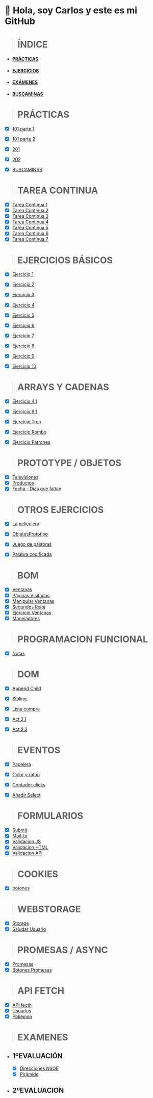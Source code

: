 #  👋 Hola, soy Carlos y este es mi GitHub 
> # ÍNDICE
- #### [PRÁCTICAS](https://github.com/MallenDAW/DWECMallen/tree/main/00_PRACTICAS)
- #### [EJERCICIOS](https://github.com/MallenDAW/DWECMallen/tree/main/00_EJERCICIOS)
- #### [EXÁMENES](https://github.com/MallenDAW/DWECMallen/tree/main/00_EXAMEN_1EVA)
- #### [BUSCAMINAS](https://github.com/MallenDAW/DWECMallen/blob/main/00_PRACTICAS/300CMS/iniciarBuscaminas.js)




> # PRÁCTICAS

  - [X] [101 parte 1](https://github.com/MallenDAW/DWECMallen/blob/main/00_PRACTICAS/101CMS/101CMS_1.html)
  - [X] [101 parte 2](https://github.com/MallenDAW/DWECMallen/blob/main/00_PRACTICAS/101CMS/101CMS_2.html)
  - [x] [201](https://github.com/MallenDAW/DWECMallen/blob/main/00_PRACTICAS/201CMS/201CMS.html)
  - [x] [202](https://github.com/MallenDAW/DWECMallen/blob/main/00_PRACTICAS/202CMS/202CMS.js)
  - [x] [BUSCAMINAS](https://github.com/MallenDAW/DWECMallen/blob/main/00_PRACTICAS/300CMS/iniciarBuscaminas.js)


> # TAREA CONTINUA
 
  - [x] [Tarea Continua 1](https://github.com/MallenDAW/DWECMallen/blob/TareaContinua1/01_UT1/02_Variables/EjerciciosBranch/01_Lista.html)
  - [x] [Tarea Continua 2](https://github.com/MallenDAW/DWECMallen/blob/TareaContinua2/01_UT1/02_Variables/EjerciciosBranch/01_Lista.html)
  - [x] [Tarea Continua 3](https://github.com/MallenDAW/DWECMallen/blob/TareaContinua3/01_UT1/02_Variables/EjerciciosBranch/01_Lista.html)
  - [x] [Tarea Continua 4](https://github.com/MallenDAW/DWECMallen/blob/TareaContinua4/01_UT1/02_Variables/EjerciciosBranch/01_Lista.html)
  - [x] [Tarea Continua 5](https://github.com/MallenDAW/DWECMallen/blob/TareaContinua5/01_UT1/02_Variables/EjerciciosBranch/01_Lista.html)
  - [x] [Tarea Continua 6](https://github.com/MallenDAW/DWECMallen/blob/TareaContinua6/01_UT1/02_Variables/EjerciciosBranch/01_Lista.html)
  - [x] [Tarea Continua 7](https://github.com/MallenDAW/DWECMallen/blob/TareaContinua7/01_UT1/02_Variables/EjerciciosBranch/01_Lista.html)

> # EJERCICIOS BÁSICOS

  - [x] [Ejercicio 1](https://github.com/MallenDAW/DWECMallen/blob/main/00_EJERCICIOS/01_Basicos/01_Ejer1.html)
  - [x] [Ejercicio 2](https://github.com/MallenDAW/DWECMallen/blob/main/00_EJERCICIOS/01_Basicos/02_Ejer2.html)
  - [x] [Ejercicio 3](https://github.com/MallenDAW/DWECMallen/blob/main/00_EJERCICIOS/01_Basicos/03_Ejer3.html)
  - [x] [Ejercicio 4](https://github.com/MallenDAW/DWECMallen/blob/main/00_EJERCICIOS/01_Basicos/04_ejer4.html)
  - [x] [Ejercicio 5](https://github.com/MallenDAW/DWECMallen/blob/main/00_EJERCICIOS/01_Basicos/05_Ejer5.html)
  - [x] [Ejercicio 6](https://github.com/MallenDAW/DWECMallen/blob/main/00_EJERCICIOS/01_Basicos/06_Ejer6.html)
  - [x] [Ejercicio 7](https://github.com/MallenDAW/DWECMallen/blob/main/00_EJERCICIOS/01_Basicos/07_Ejer7.html)
  - [x] [Ejercicio 8](https://github.com/MallenDAW/DWECMallen/blob/main/00_EJERCICIOS/01_Basicos/08_Ejer8.html)
  - [x] [Ejercicio 9](https://github.com/MallenDAW/DWECMallen/blob/main/00_EJERCICIOS/01_Basicos/09_Ejer9.html)
  - [x] [Ejercicio 10](https://github.com/MallenDAW/DWECMallen/blob/main/00_EJERCICIOS/01_Basicos/10_Ejer10.html)


> # ARRAYS Y CADENAS

  - [x] [Ejercicio 4.1](https://github.com/MallenDAW/DWECMallen/blob/main/00_EJERCICIOS/02_Arrays_Cadenas/00_Ejercicio4.1.html)
  - [x] [Ejercicio 9.1](https://github.com/MallenDAW/DWECMallen/blob/main/00_EJERCICIOS/02_Arrays_Cadenas/01_Ejercicio9.1.html)
  - [x] [Ejercicio Tren](https://github.com/MallenDAW/DWECMallen/blob/main/00_EJERCICIOS/02_Arrays_Cadenas/02_EjercicioTren.html)
  - [x] [Ejercicio Rombo](https://github.com/MallenDAW/DWECMallen/blob/main/00_EJERCICIOS/02_Arrays_Cadenas/03_EjerRombo.html)
  - [x] [Ejercicio Patrones](https://github.com/MallenDAW/DWECMallen/blob/main/00_EJERCICIOS/02_Arrays_Cadenas/04_EjercicioPatrones.html)



> # PROTOTYPE / OBJETOS

  - [X] [Televisiones](https://github.com/MallenDAW/DWECMallen/blob/main/00_EJERCICIOS/05_ObjetosPrototipo/01_ejer1.html)
  - [X] [Productos](https://github.com/MallenDAW/DWECMallen/blob/main/00_EJERCICIOS/05_ObjetosPrototipo/02_ejer2.html)
  - [X] [Fecha - Dias que faltan](https://github.com/MallenDAW/DWECMallen/blob/main/00_EJERCICIOS/04_Fechas/01_ejer1.html)

> # OTROS EJERCICIOS

  - [x] [La peliculera](https://github.com/MallenDAW/DWECMallen/blob/main/01_UT1/04_Estructuras_Control/Ejercicios/01_Ejer1_LaPeliculera.html)
  - [x] [ObjetosPrototipo](https://github.com/MallenDAW/DWECMallen/tree/main/00_EJERCICIOS/05_ObjetosPrototipo)
  - [x] [Juego de palabras](https://github.com/MallenDAW/DWECMallen/blob/main/00_EJERCICIOS/08_juegoPalabras/index.html)
  - [X] [Palabra codificada](https://github.com/MallenDAW/DWECMallen/blob/main/00_EJERCICIOS/06_SimulacroEXAMEN/index.html)


> # BOM

 - [X] [Ventanas](https://github.com/MallenDAW/DWECMallen/blob/main/03_UT3/01_BOM/02_tiempo.html)
 - [X] [Páginas Visitadas](https://github.com/MallenDAW/DWECMallen/blob/main/03_UT3/01_BOM/03_screen_histy_locat.html)
 - [X] [Manipular Ventanas](https://github.com/MallenDAW/DWECMallen/blob/main/03_UT3/01_BOM/Ejercicios/01_manipularWindow.html)
 - [X] [Segundos Reloj](https://github.com/MallenDAW/DWECMallen/blob/main/03_UT3/01_BOM/Ejercicios/02_segundosReloj.html)
 - [X] [Ejercicio Ventanas](https://github.com/MallenDAW/DWECMallen/blob/main/03_UT3/01_BOM/Ejercicios/03_ejer3.html)
 - [X] [Manejadores](https://github.com/MallenDAW/DWECMallen/blob/main/03_UT3/01_BOM/Ejercicios/04_ejer4.html)

> # PROGRAMACION FUNCIONAL

  - [x] [Notas](https://github.com/MallenDAW/DWECMallen/blob/main/03_UT3/02_Prog_Funcional/01_ejemp1.html)

> # DOM 

  
  - [x] [Append Child](https://github.com/MallenDAW/DWECMallen/blob/main/03_UT3/03_Manipular_DOM_child/ejer_appendChild/index.html)
  - [x] [Sibling](https://github.com/MallenDAW/DWECMallen/blob/main/03_UT3/03_Manipular_DOM_child/ejer_sibiling/01_first_lastChild.html)
  - [x] [Lista compra](https://github.com/MallenDAW/DWECMallen/blob/main/00_EJERCICIOS/09_EjerciciosDOM/02_Lista_compra.html)
  - [x] [Act 2.1](https://github.com/MallenDAW/DWECMallen/blob/main/00_EJERCICIOS/09_EjerciciosDOM/03_Act2.1.html)
  - [x] [Act 2.2](https://github.com/MallenDAW/DWECMallen/blob/main/00_EJERCICIOS/09_EjerciciosDOM/04_Act2.2.html)
 
 
> # EVENTOS

 - [X] [Papelera](https://github.com/MallenDAW/DWECMallen/blob/main/00_EJERCICIOS/07_Eventos/Papelera/papelera.js)
 - [X] [Color y raton](https://github.com/MallenDAW/DWECMallen/blob/main/00_EJERCICIOS/07_Eventos/01_color_raton.html)
 - [x] [Contador clicks](https://github.com/MallenDAW/DWECMallen/blob/main/00_EJERCICIOS/07_Eventos/02_contador_click.html)
 - [X] [Añadir Select](https://github.com/MallenDAW/DWECMallen/blob/main/00_EJERCICIOS/09_EjerciciosDOM/05_ejer_select.html)  


> # FORMULARIOS

  - [X] [Submit](https://github.com/MallenDAW/DWECMallen/blob/main/03_UT3/04_formularios/02_submit.html)
  - [x] [Mail-to](https://github.com/MallenDAW/DWECMallen/blob/main/03_UT3/04_formularios/03_submit_reset.html)
  - [x] [Validacion JS](https://github.com/MallenDAW/DWECMallen/blob/main/03_UT3/04_formularios/04_validacionCodigo.html)
  - [x] [Validacion HTML](https://github.com/MallenDAW/DWECMallen/blob/main/03_UT3/04_formularios/05_validacionHTML.html)
  - [x] [Validacion API](https://github.com/MallenDAW/DWECMallen/blob/main/03_UT3/04_formularios/06_validacionAPI.html)

> # COOKIES

  - [x] [botones](https://github.com/MallenDAW/DWECMallen/blob/main/00_EJERCICIOS/10_cookies/01_cookiesBotones.html)

> # WEBSTORAGE

  - [x] [Storage](https://github.com/MallenDAW/DWECMallen/blob/main/03_UT3/05_cookies_storage/02_storage.html)
  - [x] [Saludar Usuario](https://github.com/MallenDAW/DWECMallen/blob/main/03_UT3/05_cookies_storage/03_web_Storage.html)

> # PROMESAS / ASYNC

  - [x] [Promesas](https://github.com/MallenDAW/DWECMallen/blob/main/03_UT3/06_async_promises_APIfetch/02_ejemploPromesa.html)
  - [x] [Botones Promesas](https://github.com/MallenDAW/DWECMallen/blob/main/00_EJERCICIOS/11_Async_Promesas/01_boton_promesas.html)

> # API FETCH


  - [X] [API fecth](https://github.com/MallenDAW/DWECMallen/blob/main/03_UT3/06_async_promises_APIfetch/04_Api_Fetch.html)
  - [X] [Usuarios](https://github.com/MallenDAW/DWECMallen/blob/main/03_UT3/06_async_promises_APIfetch/05_API1.html)
  - [X] [Pokemon](https://github.com/MallenDAW/DWECMallen/blob/main/03_UT3/06_async_promises_APIfetch/06_pokeAPI.html)

> # EXAMENES

  -  ## 1ºEVALUACIÓN
     - [x] [Direcciones NSOE](https://github.com/MallenDAW/DWECMallen/blob/main/00_EXAMEN_1EVA/EV1-1CMS.html)
     - [x] [Pirámide](https://github.com/MallenDAW/DWECMallen/blob/main/00_EXAMEN_1EVA/EV1-2CMS.html)

  - ## 2ºEVALUACION





<!--

# PROGRESO DE EJERCICIOS Y TAREAS

| [Prácticas](https://github.com/MallenDAW/DWECMallen/tree/main/00_PRACTICAS) | [**Ejercicios Básicos.**](https://github.com/MallenDAW/DWECMallen/tree/main/00_EJERCICIOS/01_Basicos) | [**Tarea Continua** (Branches)](https://github.com/MallenDAW/DWECMallen/branches) | [Arrays y cadenas](https://github.com/MallenDAW/DWECMallen/tree/main/00_EJERCICIOS/02_Arrays_Cadenas) | Otros ejercicios| [DOM](https://github.com/MallenDAW/DWECMallen/tree/main/00_EJERCICIOS/09_EjerciciosDOM)|[EXAMEN](https://github.com/MallenDAW/DWECMallen/tree/main/00_EXAMEN_1EVA)|
|:---| :--- | :--- |:---|:---|:---|:---|
|<ul><li> [x] [101](https://github.com/MallenDAW/DWECMallen/tree/main/00_PRACTICAS/101CMS) </li></ul> | <ul><li> - [x] [Ejercicio 1](https://github.com/MallenDAW/DWECMallen/blob/main/00_EJERCICIOS/01_Basicos/01_Ejer1.html)</li></ul> | <ul><li> - [x] [Tarea Continua 1](https://github.com/MallenDAW/DWECMallen/blob/TareaContinua1/01_UT1/02_Variables/EjerciciosBranch/01_Lista.html)</li></ul> | <ul><li> - [x] [Ejercicio 4.1](https://github.com/MallenDAW/DWECMallen/blob/main/00_EJERCICIOS/02_Arrays_Cadenas/00_Ejercicio4.1.html)</li></ul> | <ul><li> - [x] [La peliculera](https://github.com/MallenDAW/DWECMallen/blob/main/01_UT1/04_Estructuras_Control/Ejercicios/01_Ejer1_LaPeliculera.html) </li></ul>|<ul><li> [x] [Lista compra](https://github.com/MallenDAW/DWECMallen/blob/main/00_EJERCICIOS/09_EjerciciosDOM/02_Lista_compra.html) </li></ul>|<ul><li> [x] [1ºEVA- Paseo](https://github.com/MallenDAW/DWECMallen/blob/main/00_EXAMEN_1EVA/EV1-1CMS.html) </li></ul>|
| <ul><li> [ ] [300](https://github.com/MallenDAW/DWECMallen/tree/main/00_PRACTICAS/300CMS) </li></ul>| <ul><li> - [x] [Ejercicio 2](https://github.com/MallenDAW/DWECMallen/blob/main/00_EJERCICIOS/01_Basicos/02_Ejer2.html)</li></ul> | <ul><li> - [x] [Tarea Continua 2](https://github.com/MallenDAW/DWECMallen/blob/TareaContinua2/01_UT1/02_Variables/EjerciciosBranch/01_Lista.html)</li></ul> |<ul><li> - [x] [Ejercicio 9.1](https://github.com/MallenDAW/DWECMallen/blob/main/00_EJERCICIOS/02_Arrays_Cadenas/01_Ejercicio9.1.html)</li></ul> | <ul><li> - [x] [ObjetosPrototipo](https://github.com/MallenDAW/DWECMallen/tree/main/00_EJERCICIOS/05_ObjetosPrototipo) </li></ul>|<ul><li> [x] [Act 2.1](https://github.com/MallenDAW/DWECMallen/blob/main/00_EJERCICIOS/09_EjerciciosDOM/03_Act2.1.html) </li></ul>|<ul><li> [x] [1ºEVA- Piramide](https://github.com/MallenDAW/DWECMallen/blob/main/00_EXAMEN_1EVA/EV1-2CMS.html) </li></ul>|
| | <ul><li> - [x] [Tarea Continua 3](https://github.com/MallenDAW/DWECMallen/blob/TareaContinua3/01_UT1/02_Variables/EjerciciosBranch/01_Lista.html)</li></ul> |<ul><li> - [x] [Ejercicio Tren](https://github.com/MallenDAW/DWECMallen/blob/main/00_EJERCICIOS/02_Arrays_Cadenas/02_EjercicioTren.html)</li></ul> |<ul><li> - [x] [Color Y Raton](https://github.com/MallenDAW/DWECMallen/blob/main/00_EJERCICIOS/07_Eventos/01_eventos.html) </li></ul>|| <ul><li> [x] [Act 2.2](https://github.com/MallenDAW/DWECMallen/blob/main/00_EJERCICIOS/09_EjerciciosDOM/04_Act2.2.html) </li></ul>||
|| <ul><li> - [x] [Ejercicio 4](https://github.com/MallenDAW/DWECMallen/blob/main/00_EJERCICIOS/01_Basicos/04_ejer4.html)</li></ul> | <ul><li> - [x] [Tarea Continua 4](https://github.com/MallenDAW/DWECMallen/blob/TareaContinua4/01_UT1/02_Variables/EjerciciosBranch/01_Lista.html)</li></ul> |<ul><li> - [x] [Ejercicio Rombo](https://github.com/MallenDAW/DWECMallen/blob/main/00_EJERCICIOS/02_Arrays_Cadenas/03_EjerRombo.html)</li></ul> ||<ul><li> [x] [Select nuevo...](https://github.com/MallenDAW/DWECMallen/blob/main/00_EJERCICIOS/09_EjerciciosDOM/05_ejer_select.html) </li></ul>||
|| <ul><li> - [x] [Ejercicio 5](https://github.com/MallenDAW/DWECMallen/blob/main/00_EJERCICIOS/01_Basicos/05_Ejer5.html)</li></ul> | <ul><li> - [x] [Tarea Continua 5](https://github.com/MallenDAW/DWECMallen/blob/TareaContinua5/01_UT1/02_Variables/EjerciciosBranch/01_Lista.html)</li></ul> |<ul><li> - [x] [Ejercicio Patrones](https://github.com/MallenDAW/DWECMallen/blob/main/00_EJERCICIOS/02_Arrays_Cadenas/04_EjercicioPatrones.html)</li></ul> ||||
|| <ul><li> - [x] [Ejercicio 6](https://github.com/MallenDAW/DWECMallen/blob/main/00_EJERCICIOS/01_Basicos/06_Ejer6.html)</li></ul> | <ul><li> - [x] [Tarea Continua 6](https://github.com/MallenDAW/DWECMallen/blob/TareaContinua6/01_UT1/02_Variables/EjerciciosBranch/01_Lista.html)</li></ul> |||||
|| <ul><li> - [x] [Ejercicio 7](https://github.com/MallenDAW/DWECMallen/blob/main/00_EJERCICIOS/01_Basicos/07_Ejer7.html)</li></ul> | <ul><li> - [x] [Tarea Continua 7](https://github.com/MallenDAW/DWECMallen/blob/TareaContinua7/01_UT1/02_Variables/EjerciciosBranch/01_Lista.html)</li></ul> |||||
|| <ul><li> - [x] [Ejercicio 8](https://github.com/MallenDAW/DWECMallen/blob/main/00_EJERCICIOS/01_Basicos/08_Ejer8.html)</li></ul> | |||||
|| <ul><li> - [x] [Ejercicio 9](https://github.com/MallenDAW/DWECMallen/blob/main/00_EJERCICIOS/01_Basicos/09_Ejer9.html)</li></ul> ||||||
|| <ul><li> - [x] [Ejercicio 10](https://github.com/MallenDAW/DWECMallen/blob/main/00_EJERCICIOS/01_Basicos/10_Ejer10.html)</li></ul> ||||||

<table>
  <thead>
    <tr>
      <th>TAREA</th>
      <th>PROGRESO</th>
      <th>DESCRIPCIÓN</th>
    </tr>
  </thead>
  <tbody>
    <tr>
      <td>Ejercicios básicos</td>
      <td>Terminado</td>
      <td>Para practicar bucles (for, whiles...)</td>
    </tr>
    <tr>
      <td>Ejercicios arrays</td>
       <td>Terminado</td>
      <td>Para practicar manejo y métodos de arrays </td>
    </tr>
    <tr>
      <td>Tarea continua</td>
       <td>En apartado 6</td> 
      <td>Para ver el progreso de 1 ejercicio a través de 7 ramas</td>
    </tr>
    <tr>
      <td>La peliculera</td>
       <td>Terminado</td> 
      <td>Para entender los tipos de datos y sus conversiones</td>
    </tr>
    <tr>
      <td>El buscaminas</td>
       <td>Sin empezar</td> 
      <td>Práctica que mezcla los conocimientos de la 1ºEVA</td>
    </tr>
  </tbody>
</table>
-->
<!---
MallenDAW/MallenDAW is a ✨ special ✨ repository because its `README.md` (this file) appears on your GitHub profile.
You can click the Preview link to take a look at your changes.
--->
